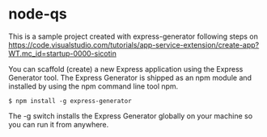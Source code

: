 # node-qs

This is a sample project created with express-generator following steps on <https://code.visualstudio.com/tutorials/app-service-extension/create-app?WT.mc_id=startup-0000-sicotin>

You can scaffold (create) a new Express application using the Express Generator tool. The Express Generator is shipped as an npm module and installed by using the npm command line tool npm.

```
$ npm install -g express-generator
```

The -g switch installs the Express Generator globally on your machine so you can run it from anywhere.
